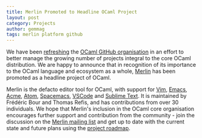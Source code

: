 ```yaml
---
title: Merlin Promoted to Headline OCaml Project
layout: post
category: Projects
author: gemmag
tags: merlin platform github
---
```


We have been [refreshing](http://lists.ocaml.org/pipermail/infrastructure/2016-December/000624.html) the [OCaml GitHub organisation](https://github.com/ocaml) in an effort to better manage the growing number of projects integral to the core OCaml distribution. We are happy to announce that in recognition of its importance to the OCaml language and ecosystem as a whole, [Merlin](https://github.com/ocaml/merlin) has been promoted as a headline project of OCaml.

Merlin is the defacto editor tool for OCaml, with support for [Vim](https://github.com/ocaml/merlin/wiki/vim-from-scratch), [Emacs](https://github.com/ocaml/merlin/wiki/emacs-from-scratch), [Acme](https://github.com/ocaml/merlin/wiki/acme-from-scratch), [Atom](https://github.com/ocaml/merlin/wiki/atom-from-scratch), [Spacemacs](https://github.com/ocaml/merlin/wiki/spacemacs-from-scratch), [VSCode](https://github.com/hackwaly/vscode-ocaml) and [Sublime Text](https://github.com/cynddl/sublime-text-merlin). It is maintained by Frédéric Bour and Thomas Refis, and has contributions from over 30 individuals. We hope that Merlin's inclusion in the OCaml core organisation encourages further support and contribution from the community - join the discussion on the [Merlin mailing list](https://lists.forge.ocamlcore.org/cgi-bin/listinfo/merlin-discuss) and get up to date with the current state and future plans using the [project roadmap](https://github.com/ocaml/merlin/projects).
